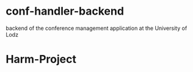 # conf-handler-backend
backend of the conference management application at the University of Lodz
# Harm-Project
